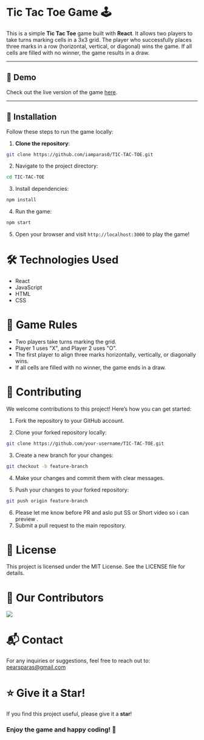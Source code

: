 # **Tic Tac Toe Game** 🕹️

This is a simple **Tic Tac Toe** game built with **React**. It allows two players to take turns marking cells in a 3x3 grid. The player who successfully places three marks in a row (horizontal, vertical, or diagonal) wins the game. If all cells are filled with no winner, the game results in a draw.

---

## 🌟 **Demo**
Check out the live version of the game [here](https://tic-tac-toe-peach-eight.vercel.app/).

---

## 🚀 **Installation**

Follow these steps to run the game locally:

1. **Clone the repository**:
```bash
git clone https://github.com/iamparas0/TIC-TAC-TOE.git
```

2. Navigate to the project directory:
```bash
cd TIC-TAC-TOE
```

3. Install dependencies:
```bash
npm install
```

4. Run the game:
```bash
npm start
```

5. Open your browser and visit `http://localhost:3000` to play the game!

   
# 🛠️ **Technologies Used**
- React
- JavaScript
- HTML
- CSS


# 📝 **Game Rules**

- Two players take turns marking the grid.
- Player 1 uses "X", and Player 2 uses "O".
- The first player to align three marks horizontally, vertically, or diagonally wins.
- If all cells are filled with no winner, the game ends in a draw.


# 🌱 **Contributing**

We welcome contributions to this project! Here’s how you can get started:

1. Fork the repository to your GitHub account.

2. Clone your forked repository locally:
```bash
git clone https://github.com/your-username/TIC-TAC-TOE.git
```

3. Create a new branch for your changes:
```bash
git checkout -b feature-branch
```

4. Make your changes and commit them with clear messages.

5. Push your changes to your forked repository:
```bash
git push origin feature-branch
```
6. Please let me know before PR and aslo put SS or Short video so i can preview .
7. Submit a pull request to the main repository.

# 📄 **License**
This project is licensed under the MIT License. See the LICENSE file for details.

# 🌟 **Our Contributors**
<a href="https://github.com/iamparas0/TIC-TAC-TOE/graphs/contributors">
  <img src="https://contrib.rocks/image?repo=iamparas0/TIC-TAC-TOE" />
</a>
<br>

# 📬 **Contact**
For any inquiries or suggestions, feel free to reach out to: [pearsparas@gmail.com](mailto:pearsparas@gmail.com)

# ⭐ Give it a Star!
If you find this project useful, please give it a **star**!

### Enjoy the game and happy coding! 🎉
